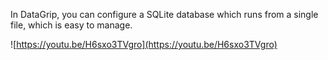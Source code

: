 
In DataGrip, you can configure a SQLite database which runs from a single file, which is easy to manage.

![https://youtu.be/H6sxo3TVgro](https://youtu.be/H6sxo3TVgro)
